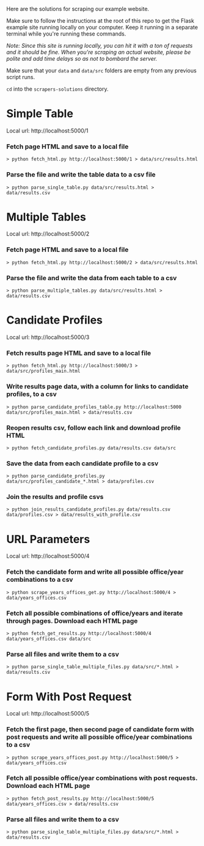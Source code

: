 Here are the solutions for scraping our example website.

Make sure to follow the instructions at the root of this repo to get the Flask example site running locally on your computer. Keep it running in a separate terminal while you're running these commands.

*Note: Since this site is running locally, you can hit it with a ton of requests and it should be fine. When you're scraping an actual website, please be polite and add time delays so as not to bombard the server.*

Make sure that your `data` and `data/src` folders are empty from any previous script runs.

`cd` into the `scrapers-solutions` directory.

# Simple Table
Local url: http://localhost:5000/1

### Fetch page HTML and save to a local file
`> python fetch_html.py http://localhost:5000/1 > data/src/results.html`

### Parse the file and write the table data to a csv file
`> python parse_single_table.py data/src/results.html > data/results.csv`


# Multiple Tables
Local url: http://localhost:5000/2

### Fetch page HTML and save to a local file
`> python fetch_html.py http://localhost:5000/2 > data/src/results.html`

### Parse the file and write the data from each table to a csv
`> python parse_multiple_tables.py data/src/results.html > data/results.csv`

# Candidate Profiles
Local url: http://localhost:5000/3

### Fetch results page HTML and save to a local file
`> python fetch_html.py http://localhost:5000/3 > data/src/profiles_main.html`
### Write results page data, with a column for links to candidate profiles, to a csv
`> python parse_candidate_profiles_table.py http://localhost:5000 data/src/profiles_main.html > data/results.csv`
### Reopen results csv, follow each link and download profile HTML
`> python fetch_candidate_profiles.py data/results.csv data/src`
### Save the data from each candidate profile to a csv
`> python parse_candidate_profiles.py data/src/profiles_candidate_*.html > data/profiles.csv`
### Join the results and profile csvs
`> python join_results_candidate_profiles.py data/results.csv data/profiles.csv > data/results_with_profile.csv`

# URL Parameters
Local url: http://localhost:5000/4

### Fetch the candidate form and write all possible office/year combinations to a csv
`> python scrape_years_offices_get.py http://localhost:5000/4 > data/years_offices.csv`

### Fetch all possible combinations of office/years and iterate through pages. Download each HTML page
`> python fetch_get_results.py http://localhost:5000/4 data/years_offices.csv data/src`

### Parse all files and write them to a csv
`> python parse_single_table_multiple_files.py data/src/*.html > data/results.csv`

# Form With Post Request
Local url: http://localhost:5000/5

### Fetch the first page, then second page of candidate form with post requests and write all possible office/year combinations to a csv
`> python scrape_years_offices_post.py http://localhost:5000/5 > data/years_offices.csv`

### Fetch all possible office/year combinations with post requests. Download each HTML page
`> python fetch_post_results.py http://localhost:5000/5 data/years_offices.csv > data/results.csv`

### Parse all files and write them to a csv
`> python parse_single_table_multiple_files.py data/src/*.html > data/results.csv`